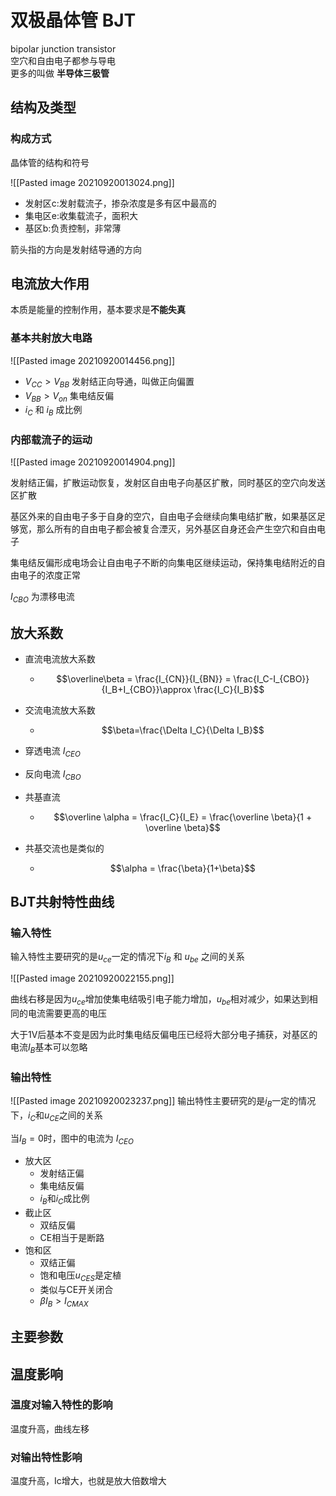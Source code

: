 # 双极晶体管 BJT
bipolar junction transistor  
空穴和自由电子都参与导电  
更多的叫做 **半导体三极管**

## 结构及类型
### 构成方式
晶体管的结构和符号  

![[Pasted image 20210920013024.png]]  

+ 发射区c:发射载流子，掺杂浓度是多有区中最高的
+ 集电区e:收集载流子，面积大  
+ 基区b:负责控制，非常薄

箭头指的方向是发射结导通的方向

## 电流放大作用
本质是能量的控制作用，基本要求是**不能失真**

### 基本共射放大电路
![[Pasted image 20210920014456.png]]
+ $V_{CC}>V_{BB}$ 发射结正向导通，叫做正向偏置  
+ $V_{BB}>V_{on}$ 集电结反偏  
+ $i_C$ 和 $i_B$ 成比例

### 内部载流子的运动

![[Pasted image 20210920014904.png]]

发射结正偏，扩散运动恢复，发射区自由电子向基区扩散，同时基区的空穴向发送区扩散

基区外来的自由电子多于自身的空穴，自由电子会继续向集电结扩散，如果基区足够宽，那么所有的自由电子都会被复合湮灭，另外基区自身还会产生空穴和自由电子

集电结反偏形成电场会让自由电子不断的向集电区继续运动，保持集电结附近的自由电子的浓度正常

$I_{CBO}$ 为漂移电流

## 放大系数
+ 直流电流放大系数  
	+ $$\overline\beta = \frac{I_{CN}}{I_{BN}} = \frac{I_C-I_{CBO}}{I_B+I_{CBO}}\approx \frac{I_C}{I_B}$$

+ 交流电流放大系数  
	+ $$\beta=\frac{\Delta I_C}{\Delta I_B}$$

+ 穿透电流  $I_{CEO}$  
+ 反向电流 $I_{CBO}$

+ 共基直流
	+ $$\overline \alpha = \frac{I_C}{I_E} = \frac{\overline \beta}{1 + \overline \beta}$$
+ 共基交流也是类似的
	+ $$\alpha = \frac{\beta}{1+\beta}$$


## BJT共射特性曲线
### 输入特性
输入特性主要研究的是$u_{ce}$一定的情况下$i_B$ 和 $u_{be}$ 之间的关系

![[Pasted image 20210920022155.png]]

曲线右移是因为$u_{ce}$增加使集电结吸引电子能力增加，$u_{be}$相对减少，如果达到相同的电流需要更高的电压

大于1V后基本不变是因为此时集电结反偏电压已经将大部分电子捕获，对基区的电流$I_B$基本可以忽略


### 输出特性
![[Pasted image 20210920023237.png]]
输出特性主要研究的是$i_B$一定的情况下，$i_C$和$u_{CE}$之间的关系

当$I_{B}=0$时，图中的电流为 $I_{CEO}$ 

+ 放大区
	+ 发射结正偏
	+ 集电结反偏
	+ $i_B$和$i_C$成比例
+ 截止区
	+ 双结反偏
	+ CE相当于是断路
+ 饱和区
	+ 双结正偏
	+ 饱和电压$u_{CES}$是定植
	+ 类似与CE开关闭合
	+ $\beta I_B>I_{CMAX}$

## 主要参数

## 温度影响
### 温度对输入特性的影响
温度升高，曲线左移  

### 对输出特性影响
温度升高，Ic增大，也就是放大倍数增大


